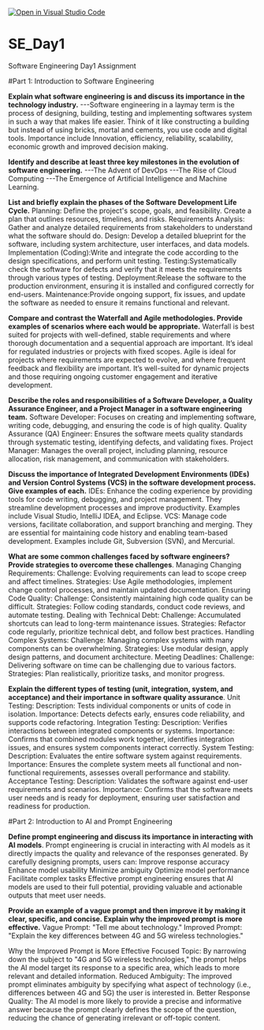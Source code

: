 [![Open in Visual Studio Code](https://classroom.github.com/assets/open-in-vscode-2e0aaae1b6195c2367325f4f02e2d04e9abb55f0b24a779b69b11b9e10269abc.svg)](https://classroom.github.com/online_ide?assignment_repo_id=15569842&assignment_repo_type=AssignmentRepo)
# SE_Day1
Software Engineering Day1 Assignment

#Part 1: Introduction to Software Engineering

**Explain what software engineering is and discuss its importance in the technology industry.**
---Software engineering in a laymay term is the process of designing, building, testing and implementing softwares system in such a way that makes life easier. Think of it like constructing a building but instead of using bricks, mortal and cements, you use code and digital tools. Importance include Innovation, efficiency, reliability, scalability, economic growth and improved decision making.

**Identify and describe at least three key milestones in the evolution of software engineering.**
---The Advent of DevOps 
---The Rise of Cloud Computing
---The Emergence of Artificial Intelligence and Machine Learning.


**List and briefly explain the phases of the Software Development Life Cycle.**
Planning: Define the project's scope, goals, and feasibility. Create a plan that outlines resources, timelines, and risks.
Requirements Analysis: Gather and analyze detailed requirements from stakeholders to understand what the software should do.
Design: Develop a detailed blueprint for the software, including system architecture, user interfaces, and data models.
Implementation (Coding):Write and integrate the code according to the design specifications, and perform unit testing.
Testing:Systematically check the software for defects and verify that it meets the requirements through various types of testing.
Deployment:Release the software to the production environment, ensuring it is installed and configured correctly for end-users.
Maintenance:Provide ongoing support, fix issues, and update the software as needed to ensure it remains functional and relevant.

**Compare and contrast the Waterfall and Agile methodologies. Provide examples of scenarios where each would be appropriate.**
Waterfall is best suited for projects with well-defined, stable requirements and where thorough documentation and a sequential approach are important. It’s ideal for regulated industries or projects with fixed scopes.
Agile is ideal for projects where requirements are expected to evolve, and where frequent feedback and flexibility are important. It’s well-suited for dynamic projects and those requiring ongoing customer engagement and iterative development.

**Describe the roles and responsibilities of a Software Developer, a Quality Assurance Engineer, and a Project Manager in a software engineering team.**
Software Developer: Focuses on creating and implementing software, writing code, debugging, and ensuring the code is of high quality.
Quality Assurance (QA) Engineer: Ensures the software meets quality standards through systematic testing, identifying defects, and validating fixes.
Project Manager: Manages the overall project, including planning, resource allocation, risk management, and communication with stakeholders.

**Discuss the importance of Integrated Development Environments (IDEs) and Version Control Systems (VCS) in the software development process. Give examples of each.**
IDEs: Enhance the coding experience by providing tools for code writing, debugging, and project management. They streamline development processes and improve productivity. Examples include Visual Studio, IntelliJ IDEA, and Eclipse.
VCS: Manage code versions, facilitate collaboration, and support branching and merging. They are essential for maintaining code history and enabling team-based development. Examples include Git, Subversion (SVN), and Mercurial.

**What are some common challenges faced by software engineers? Provide strategies to overcome these challenges**.
Managing Changing Requirements:
Challenge: Evolving requirements can lead to scope creep and affect timelines.
Strategies: Use Agile methodologies, implement change control processes, and maintain updated documentation.
Ensuring Code Quality:
Challenge: Consistently maintaining high code quality can be difficult.
Strategies: Follow coding standards, conduct code reviews, and automate testing.
Dealing with Technical Debt:
Challenge: Accumulated shortcuts can lead to long-term maintenance issues.
Strategies: Refactor code regularly, prioritize technical debt, and follow best practices.
Handling Complex Systems:
Challenge: Managing complex systems with many components can be overwhelming.
Strategies: Use modular design, apply design patterns, and document architecture.
Meeting Deadlines:
Challenge: Delivering software on time can be challenging due to various factors.
Strategies: Plan realistically, prioritize tasks, and monitor progress.

**Explain the different types of testing (unit, integration, system, and acceptance) and their importance in software quality assurance**.
Unit Testing:
Description: Tests individual components or units of code in isolation.
Importance: Detects defects early, ensures code reliability, and supports code refactoring.
Integration Testing:
Description: Verifies interactions between integrated components or systems.
Importance: Confirms that combined modules work together, identifies integration issues, and ensures system components interact correctly.
System Testing:
Description: Evaluates the entire software system against requirements.
Importance: Ensures the complete system meets all functional and non-functional requirements, assesses overall performance and stability.
Acceptance Testing:
Description: Validates the software against end-user requirements and scenarios.
Importance: Confirms that the software meets user needs and is ready for deployment, ensuring user satisfaction and readiness for production.


#Part 2: Introduction to AI and Prompt Engineering


**Define prompt engineering and discuss its importance in interacting with AI models**.
Prompt engineering is crucial in interacting with AI models as it directly impacts the quality and relevance of the responses generated. By carefully designing prompts, users can:
Improve response accuracy
Enhance model usability
Minimize ambiguity
Optimize model performance
Facilitate complex tasks
Effective prompt engineering ensures that AI models are used to their full potential, providing valuable and actionable outputs that meet user needs.


**Provide an example of a vague prompt and then improve it by making it clear, specific, and concise. Explain why the improved prompt is more effective.**
Vague Prompt: "Tell me about technology."
Improved Prompt: "Explain the key differences between 4G and 5G wireless technologies."

Why the Improved Prompt is More Effective
Focused Topic: By narrowing down the subject to "4G and 5G wireless technologies," the prompt helps the AI model target its response to a specific area, which leads to more relevant and detailed information.
Reduced Ambiguity: The improved prompt eliminates ambiguity by specifying what aspect of technology (i.e., differences between 4G and 5G) the user is interested in.
Better Response Quality: The AI model is more likely to provide a precise and informative answer because the prompt clearly defines the scope of the question, reducing the chance of generating irrelevant or off-topic content.
